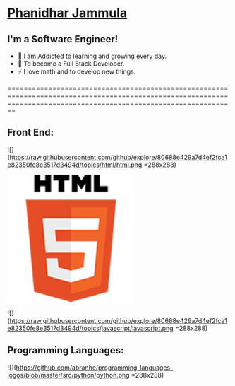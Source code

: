 # [Phanidhar Jammula](https://github.com/PhanidharJammula)

## I'm a Software Engineer!
   - :seedling: I am Addicted to learning and growing every day.
   - :goal_net: To become a Full Stack Developer.
   - :zap: I love math and to develop new things.

====================================================================================================================================================================
## Front End:
![](https://raw.githubusercontent.com/github/explore/80688e429a7d4ef2fca1e82350fe8e3517d3494d/topics/html/html.png =288x288)

<img src="https://raw.githubusercontent.com/github/explore/80688e429a7d4ef2fca1e82350fe8e3517d3494d/topics/html/html.png" width="288" height="288">

![](https://raw.githubusercontent.com/github/explore/80688e429a7d4ef2fca1e82350fe8e3517d3494d/topics/javascript/javascript.png =288x288)

## Programming Languages:
![](https://github.com/abranhe/programming-languages-logos/blob/master/src/python/python.png =288x288)
